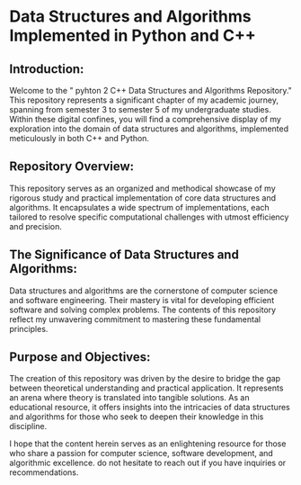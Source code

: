 # Data Structures and Algorithms Implemented in Python and C++

## Introduction:

Welcome to the " pyhton 2 C++ Data Structures and Algorithms Repository." This repository represents a significant chapter of my academic journey, spanning from semester 3 to semester 5 of my undergraduate studies. Within these digital confines, you will find a comprehensive display of my exploration into the domain of data structures and algorithms, implemented meticulously in both C++ and Python.

## Repository Overview:

This repository serves as an organized and methodical showcase of my rigorous study and practical implementation of core data structures and algorithms. It encapsulates a wide spectrum of implementations, each tailored to resolve specific computational challenges with utmost efficiency and precision.

## The Significance of Data Structures and Algorithms:

Data structures and algorithms are the cornerstone of computer science and software engineering. Their mastery is vital for developing efficient software and solving complex problems. The contents of this repository reflect my unwavering commitment to mastering these fundamental principles.

## Purpose and Objectives:

The creation of this repository was driven by the desire to bridge the gap between theoretical understanding and practical application. It represents an arena where theory is translated into tangible solutions. As an educational resource, it offers insights into the intricacies of data structures and algorithms for those who seek to deepen their knowledge in this discipline.

I hope that the content herein serves as an enlightening resource for those who share a passion for computer science, software development, and algorithmic excellence. do not hesitate to reach out if you have inquiries or recommendations.

